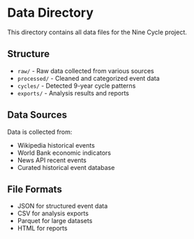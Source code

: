 # Data Directory

This directory contains all data files for the Nine Cycle project.

## Structure

- `raw/` - Raw data collected from various sources
- `processed/` - Cleaned and categorized event data  
- `cycles/` - Detected 9-year cycle patterns
- `exports/` - Analysis results and reports

## Data Sources

Data is collected from:
- Wikipedia historical events
- World Bank economic indicators
- News API recent events
- Curated historical event database

## File Formats

- JSON for structured event data
- CSV for analysis exports
- Parquet for large datasets
- HTML for reports
